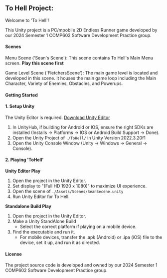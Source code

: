 ## To Hell Project:

Welcome to 'To Hell'!

This Unity project is a PC/mpobile 2D Endless Runner game developed by our 2024 Semester 1 COMP602 Software Development Practice group.

#### Scenes

Menu Scene ('Sean's Scene'):
This scene contains To Hell's Main Menu screen. **Play this scene first**

Game Level Scene ('FletchersScene'):
The main game level is located and developed in this scene. It houses the main game loop including the Main Character, Variety of Enemies, Obstacles, and Powerups.

#### Getting Started 

#### 1. Setup Unity
The Unity Editor is required. [Download Unity Editor](https://unity.com/products/unity-engine)

1. In UnityHub, if building for Android or IOS, ensure the right SDKs are installed (Installs -> Platforms -> IOS or Android Build Support -> Done).
3. Open the Unity Project of `./ToHell/` in Unity Version 2022.3.20f1
4. Open the Unity Console Window (Unity -> Windows -> General -> Console).

#### 2. Playing 'ToHell'
**Unity Editor Play**
1. Open the project in the Unity Editor.
2. Set display to "(Full HD 1920 x 1080)" to maximize UI experience.
3. Open the scene of `./Assets/Scenes/SeanSecene.unity`
4. Run Unity Editor for To Hell.

**Standalone Build Play**
1. Open the project in the Unity Editor.
2. Make a Unity StandAlone Build
   * Select the correct platform if playing on a mobile device.
4. Find the executable and run it.
    * For mobile devices, transfer the .apk (Android) or .ipa (iOS) file to the device, set it      up, and run it as directed.
    
#### License
The project source code is developed and owned by our 2024 Semester 1 COMP602 Software Development Practice group.

